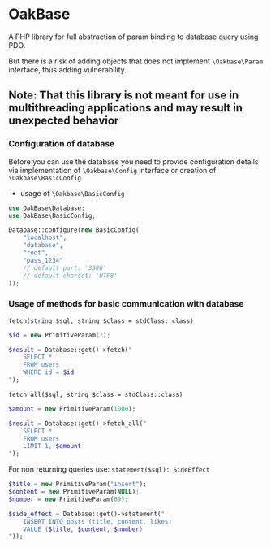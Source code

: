 # OakBase
A PHP library for full abstraction of param binding to database query using PDO.

But there is a risk of adding objects that does not implement `\Oakbase\Param` interface, thus adding vulnerability.

## Note: That this library is not meant for use in multithreading applications and may result in unexpected behavior

### Configuration of database

Before you can use the database you need to provide configuration details via implementation of `\Oakbase\Config` interface or creation of `\Oakbase\BasicConfig`

- usage of `\Oakbase\BasicConfig`

```php
use OakBase\Database;
use OakBase\BasicConfig;

Database::configure(new BasicConfig(
    "localhost",
    "database",
    "root",
    "pass_1234"
    // default port: '3306'
    // default charset: 'UTF8'
));
```

### Usage of methods for basic communication with database

`fetch(string $sql, string $class = stdClass::class)`

```php
$id = new PrimitiveParam(7);

$result = Database::get()->fetch("
    SELECT *
    FROM users
    WHERE id = $id
");
```

`fetch_all($sql, string $class = stdClass::class)`

```php
$amount = new PrimitiveParam(1000);

$result = Database::get()->fetch_all("
    SELECT *
    FROM users
    LIMIT 1, $amount
");
```

For non returning queries use: `statement($sql): SideEffect`

```php
$title = new PrimitiveParam("insert");
$content = new PrimitiveParam(NULL);
$number = new PrimitiveParam(69);

$side_effect = Database::get()->statement("
    INSERT INTO posts (title, content, likes)
    VALUE ($title, $content, $number)
"));
```
